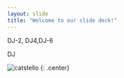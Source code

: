 ```yaml
---
layout: slide
title: "Welcome to our slide deck!"
---
```



DJ-2, DJ4,DJ-6

DJ


![catstello](https://octodex.github.com/images/catstello.png)
{: .center}

